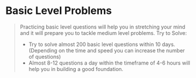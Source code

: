# Basic Level Problems

> Practicing basic level questions will help you in stretching your mind and it will prepare you to tackle medium level problems. Try to Solve:
> - Try to solve almost 200 basic level questions within 10 days. (Depending on the time and speed you can increase the number of questions)
> - Almost 8-12 questions a day within the timeframe of 4-6 hours will help you in building a good foundation. 